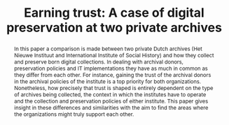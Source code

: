 ---
abstract: In this paper a comparison is made between two private Dutch archives (Het
  Nieuwe Instituut and International Institute of Social History) and how they collect
  and preserve born digital collections. In dealing with archival donors, preservation
  policies and IT implementations they have as much in common as they differ from
  each other. For instance, gaining the trust of the archival donors in the archival
  policies of the institute is a top priority for both organizations. Nonetheless,
  how precisely that trust is shaped is entirely dependent on the type of archives
  being collected, the context in which the institutes have to operate and the collection
  and preservation policies of either institute. This paper gives insight in these
  differences and similarities with the aim to find the areas where the organizations
  might truly support each other.
creators:
- Ras, Marcel
- Gillesse, Robert
date: null
document_url: https://services.phaidra.univie.ac.at/api/object/o:923640/download
grand_parent: iPRES
institutions: []
keywords:
- boston
landing_page_url: https://phaidra.univie.ac.at/o:923640
language: eng
layout: publication
license: CC BY 4.0 International
notes_url: null
parent: iPRES 2018
publication_type: paper
size: 119150
slides_url: null
source_name: iPRES
stream_url: null
title: 'Earning trust: A case of digital preservation at two private archives'
year: 2018
---